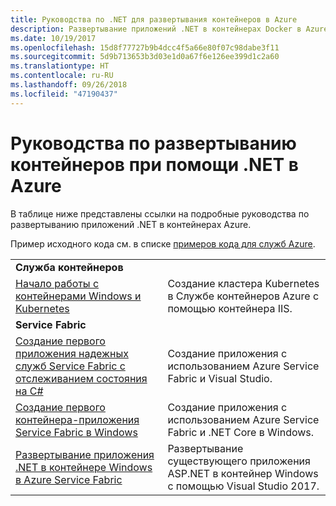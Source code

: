 ```yaml
---
title: Руководства по .NET для развертывания контейнеров в Azure
description: Развертывание приложений .NET в контейнерах Docker в Azure и их масштабирование при помощи DC/OS, Mesos или Kubernetes.
ms.date: 10/19/2017
ms.openlocfilehash: 15d8f77727b9b4dcc4f5a66e80f07c98dabe3f11
ms.sourcegitcommit: 5d9b713653b3d03e1d0a67f6e126ee399d1c2a60
ms.translationtype: HT
ms.contentlocale: ru-RU
ms.lasthandoff: 09/26/2018
ms.locfileid: "47190437"
---
```

# <a name="container-deployment-tutorials-with-net-on-azure"></a>Руководства по развертыванию контейнеров при помощи .NET в Azure

В таблице ниже представлены ссылки на подробные руководства по развертыванию приложений .NET в контейнерах Azure.

Пример исходного кода см. в списке [примеров кода для служб Azure](https://azure.microsoft.com/resources/samples/?platform=dotnet).

| | |
|---|---|
| **Служба контейнеров** ||
| [Начало работы с контейнерами Windows и Kubernetes][1] | Создание кластера Kubernetes в Службе контейнеров Azure с помощью контейнера IIS.
|**Service Fabric**| |
| [Создание первого приложения надежных служб Service Fabric с отслеживанием состояния на C#][2] | Создание приложения с использованием Azure Service Fabric и Visual Studio. | 
| [Создание первого контейнера-приложения Service Fabric в Windows][3] | Создание приложения с использованием Azure Service Fabric и .NET Core в Windows. | 
| [Развертывание приложения .NET в контейнере Windows в Azure Service Fabric][4] | Развертывание существующего приложения ASP.NET в контейнер Windows с помощью Visual Studio 2017.  |

[1]: /azure/container-service/container-service-kubernetes-windows-walkthrough
[2]: /azure/service-fabric/service-fabric-create-your-first-application-in-visual-studio
[3]: /azure/service-fabric/service-fabric-get-started-containers
[4]: /azure/service-fabric/service-fabric-host-app-in-a-container
